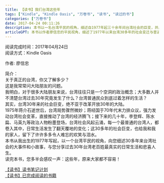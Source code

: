 ```yaml
---
title: 【读书】我们台湾这些年
tags: ["Kindle", "Kindle Oasis", "万卷书", "读书", "读过的书"]
categories: ["万卷书"]
date: 2017-04-24 00:11:26
description: 本书以一名台湾平民的视角，细述自1977年起三十余年间台湾社会的巨变，并展现普通民众身处时代洪流中的真实生活与悲喜，旨在呈现一个有血有肉的台湾面貌。
articleGPT: 本书以作者廖信忠的平民视角，细述了1977年以来台湾30多年的社会变迁与普通民众的真实生活。
---
```


阅读完成时间：2017年04月24日  
阅读方式：Kindle Oasis

作者: 廖信忠

简介：  
关于真正的台湾，你又了解多少？  
这是我常常问大陆朋友的问题。  
我明白，对于很多大陆朋友来说，台湾往往只是一个空洞的政治概念；大多数人并不清楚台湾过去30年究竟发生了什么？台湾普通民众到底过着怎样的生活？  
其实，台湾30年来的社会巨变，绝不亚于改革开放30年的大陆。  
1975年蒋介石逝世后，台湾局势骤然微妙；蒋经国于70年代末力排众议，强力发动台湾社会变革，直接推动了台湾的经济腾飞；接下来的几十年，李登辉、陈水扁、马英九等政治人物粉墨登场，台湾社会风起云涌，每一个最普通的台湾人，都卷入其中，日常生活发生了翻天覆地的变化；这30多年的社会巨变，也给我和我的家人，留下了许许多多令人难忘的欢笑与泪水。  
本书从我出生的1977年写起，以一个台湾平民的视角，向您细述30多年来台湾社会的大事件和小故事，与您分享过去30年台湾老百姓最真实的日常生活和悲喜人生。  
读完本书，您多半会感叹一声：这些年，原来大家都不容易！

[【读书】读书笔记计划](/posts/2016/1114/reading-plan)  
[【读书】已完成阅读的书籍](/posts/2017/0315/reading-done)
